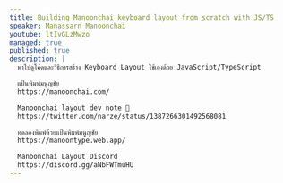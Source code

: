 ```yaml
---
title: Building Manoonchai keyboard layout from scratch with JS/TS
speaker: Manassarn Manoonchai
youtube: ltIvGLzMwzo
managed: true
published: true
description: |
  พาไปดูโค้ดและวิธีการสร้าง Keyboard Layout ใช้เองด้วย JavaScript/TypeScript

  แป้นพิมพ์มนูญชัย
  https://manoonchai.com/

  Manoonchai layout dev note 🧵
  https://twitter.com/narze/status/1387266301492568081

  ทดลองพิมพ์ด้วยแป้นพิมพ์มนูญชัย
  https://manoontype.web.app/

  Manoonchai Layout Discord
  https://discord.gg/aNbFWTmuHU
---
```

